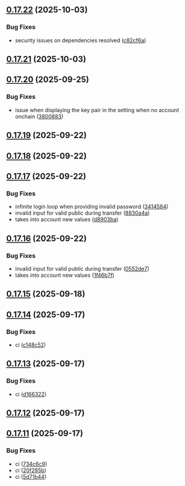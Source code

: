 ## [0.17.22](https://github.com/Carmentis/carmentis-wallet-extension/compare/v0.17.21...v0.17.22) (2025-10-03)


### Bug Fixes

* security issues on dependencies resolved ([c82cf6a](https://github.com/Carmentis/carmentis-wallet-extension/commit/c82cf6af9a2c42843cad0b518724fdf2064be47f))

## [0.17.21](https://github.com/Carmentis/carmentis-wallet-extension/compare/v0.17.20...v0.17.21) (2025-10-03)

## [0.17.20](https://github.com/Carmentis/carmentis-wallet-extension/compare/v0.17.19...v0.17.20) (2025-09-25)


### Bug Fixes

* issue when displaying the key pair in the setting when no account onchain ([3800883](https://github.com/Carmentis/carmentis-wallet-extension/commit/3800883711883c89f929dcd87cbdd5dd90f40903))

## [0.17.19](https://github.com/Carmentis/carmentis-wallet-extension/compare/v0.17.18...v0.17.19) (2025-09-22)

## [0.17.18](https://github.com/Carmentis/carmentis-wallet-extension/compare/v0.17.17...v0.17.18) (2025-09-22)

## [0.17.17](https://github.com/Carmentis/carmentis-wallet-extension/compare/v0.17.16...v0.17.17) (2025-09-22)


### Bug Fixes

* infinite login loop when providing invalid password ([3414584](https://github.com/Carmentis/carmentis-wallet-extension/commit/3414584fc0ee998d1a5e48a5c18747c0083bc560))
* invalid input for valid public during transfer ([8830a4a](https://github.com/Carmentis/carmentis-wallet-extension/commit/8830a4abba5d08a0c944d91cf280ff0d8d6754f4))
* takes into account new values ([d8903ba](https://github.com/Carmentis/carmentis-wallet-extension/commit/d8903ba49ed41e5659b8c8330cacdcd51300ba56))

## [0.17.16](https://github.com/Carmentis/carmentis-wallet-extension/compare/v0.17.15...v0.17.16) (2025-09-22)


### Bug Fixes

* invalid input for valid public during transfer ([0552de7](https://github.com/Carmentis/carmentis-wallet-extension/commit/0552de788af5494dc1cd8388325b2bc6d2c20ae7))
* takes into account new values ([1f46b7f](https://github.com/Carmentis/carmentis-wallet-extension/commit/1f46b7f5689d22bd1d2b9c33dedeb6dc98e86c6f))

## [0.17.15](https://github.com/Carmentis/carmentis-wallet-extension/compare/v0.17.14...v0.17.15) (2025-09-18)

## [0.17.14](https://github.com/Carmentis/carmentis-wallet-extension/compare/v0.17.13...v0.17.14) (2025-09-17)


### Bug Fixes

* ci ([c148c52](https://github.com/Carmentis/carmentis-wallet-extension/commit/c148c526de0295ff919ce6aa65b4f83abf5bb42d))

## [0.17.13](https://github.com/Carmentis/carmentis-wallet-extension/compare/v0.17.12...v0.17.13) (2025-09-17)


### Bug Fixes

* ci ([d166322](https://github.com/Carmentis/carmentis-wallet-extension/commit/d1663229bd041efcaa435efe4d0a74aa3102e499))

## [0.17.12](https://github.com/Carmentis/carmentis-wallet-extension/compare/v0.17.11...v0.17.12) (2025-09-17)

## [0.17.11](https://github.com/Carmentis/carmentis-wallet-extension/compare/v0.17.10...v0.17.11) (2025-09-17)


### Bug Fixes

* ci ([734c6c9](https://github.com/Carmentis/carmentis-wallet-extension/commit/734c6c99f4d7e14818c16f300a49a3095baafa89))
* ci ([20f285b](https://github.com/Carmentis/carmentis-wallet-extension/commit/20f285bccb47feb0e311739ee7e564ba09e60a96))
* ci ([5d71b44](https://github.com/Carmentis/carmentis-wallet-extension/commit/5d71b44e8c8e09209332658ed2093662fc660058))
